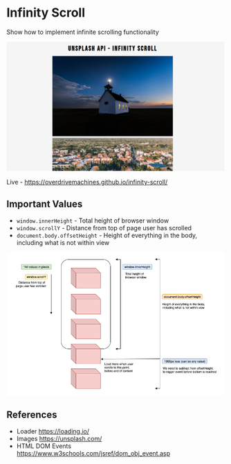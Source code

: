 # Infinity Scroll
Show how to implement infinite scrolling functionality

![Preview](preview.png)

Live - https://overdrivemachines.github.io/infinity-scroll/

## Important Values
- `window.innerHeight` - Total height of browser window
- `window.scrollY` - Distance from top of page user has scrolled
- `document.body.offsetHeight` - Height of everything in the body, including what is not within view

![Functionality](functionality.png)

## References
- Loader https://loading.io/
- Images https://unsplash.com/
- HTML DOM Events https://www.w3schools.com/jsref/dom_obj_event.asp
